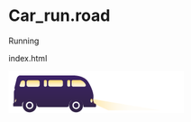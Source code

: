 # Car_run.road
Running
<!DOCTYPE html>
index.html
<html>
<head>
	<meta charset="utf-8">
	<meta name="viewport" content="width=device-width, initial-scale=1">
	<title>Car</title>
	<link rel="stylesheet" type="text/css" href="style.css">
</head>
<body>
	<div class="night">
		<div class="surface">
			<div class="car">
				<img src="./Img_06.png" alt="">
			</div>	
		</div>
	</div>
	<script src="https://code.jquery.com/jquery-3.6.3.min.js" integrity="sha256-pvPw+upLPUjgMXY0G+8O0xUf+/Im1MZjXxxgOcBQBXU=" crossorigin="anonymous"></script>
	<script type="light.js"></script>
</body>
</html>

